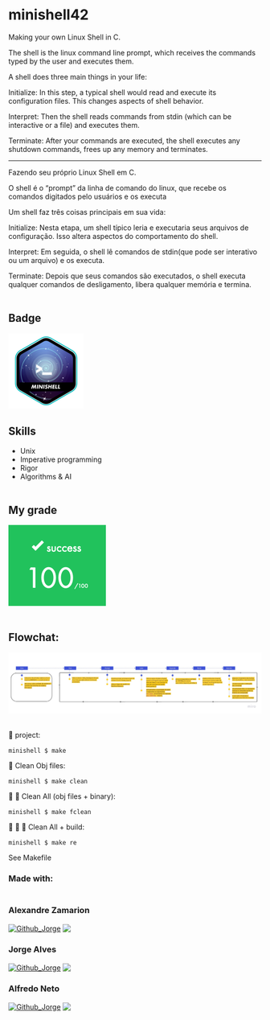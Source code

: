 # minishell42

Making your own Linux Shell in C. 

The shell is the linux command line prompt, which receives the commands typed by the user and executes them.

A shell does three main things in your life:

Initialize: In this step, a typical shell would read and execute its configuration files. This changes aspects of shell behavior.

Interpret: Then the shell reads commands from stdin (which can be interactive or a file) and executes them.

Terminate: After your commands are executed, the shell executes any shutdown commands, frees up any memory and terminates.

____________________________________

Fazendo seu próprio Linux Shell em C. 

O shell é o “prompt” da linha de comando do linux, que recebe os comandos digitados pelo usuários e os executa

Um shell faz três coisas principais em sua vida:

Initialize: Nesta etapa, um shell típico leria e executaria seus arquivos de configuração. Isso altera aspectos do comportamento do shell.

Interpret: Em seguida, o shell lê comandos de stdin(que pode ser interativo ou um arquivo) e os executa.

Terminate: Depois que seus comandos são executados, o shell executa qualquer comandos de desligamento, libera qualquer memória e termina.<br><br>

## Badge
<img src="minishell.png">

## Skills
- Unix
- Imperative programming
- Rigor
- Algorithms & AI <br><br>

## My grade
<img src="score_minishell.png"> <br><br>

## Flowchat:
<img src="minishell_miro.jpg"> <br><br>


🚧 project:<br/>
```
minishell $ make
```
:shower: Clean Obj files:<br/>
```
minishell $ make clean
```
:shower: :shower: Clean All (obj files + binary):<br/>
```
minishell $ make fclean
```
:shower: :shower: 🚧 Clean All + build:<br/>
```
minishell $ make re
```
See Makefile<br/>

### Made with: <br/><br>

### Alexandre Zamarion
<div style="display: inline_block">
 <a href="https://github.com/alezamarion" target="_blank"><img align="center" alt="Github_Jorge" height="30" width="30" src="https://cdn-icons-png.flaticon.com/128/1051/1051275.png" target="_blank"></a>
 <a href="https://www.linkedin.com/in/alexandre-zamarion-cepeda-a3766323a/" target="_blank"><img align="center"src="https://img.shields.io/badge/-LinkedIn-%230077B5?style=for-the-badge&logo=linkedin&logoColor=white" target="_blank"></a> 
</div>

### Jorge Alves
<div style="display: inline_block">
 <a href="https://github.com/jorgeedualves/jorgeedualves" target="_blank"><img align="center" alt="Github_Jorge" height="30" width="30" src="https://cdn-icons-png.flaticon.com/128/1051/1051275.png" target="_blank"></a>
 <a href="https://www.linkedin.com/in/jorge-eduardo-alves-094b4331/" target="_blank"><img align="center"src="https://img.shields.io/badge/-LinkedIn-%230077B5?style=for-the-badge&logo=linkedin&logoColor=white" target="_blank"></a> 
</div>

### Alfredo Neto
<div style="display: inline_block">
 <a href="https://github.com/Alfredo-Neto" target="_blank"><img align="center" alt="Github_Jorge" height="30" width="30" src="https://cdn-icons-png.flaticon.com/128/1051/1051275.png" target="_blank"></a>
 <a href="https://www.linkedin.com/in/alfredo-neto-a2515814b/" target="_blank"><img align="center"src="https://img.shields.io/badge/-LinkedIn-%230077B5?style=for-the-badge&logo=linkedin&logoColor=white" target="_blank"></a> 
</div>

